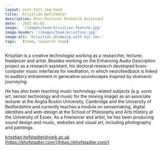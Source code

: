 ```yaml
---
layout: post-full-img-head
title:  Krisztián Hofstädter
description: Post-Doctoral Research Assistant
date:   2015-01-01
image:  '/images/team-krisztian-feature.jpg'
image-header: '/images/team-krisztian.jpg'
image-alt: 'Krisztian drumming with his son.'
tags:   [team, research team]
---
```

Krisztián is a creative technologist working as a researcher, lecturer, freelancer and artist. Besides working on the Enhancing Audio Description project as a research assistant, his doctoral research developed brain-computer music interfaces for meditation, in which neurofeedback is linked to auditory entrainment in generative soundscapes inspired by shamanic journeying. 


He has also been teaching music technology-related subjects (e.g. sonic art, sensor technology and music for the moving image) as an associate lecturer at the Anglia Ruskin University, Cambridge and the University of Bedfordshire and currently teaches a module on sensemaking, digital identities and web-design at the School of Philosophy and Arts History at the University of Essex. As a freelancer and artist, he has been producing sound design and music, websites and visual art, including photography and paintings.

<a href = "mailto: krisztian.hofstadter@york.ac.uk">krisztian.hofstadter@york.ac.uk</a>
<br>
[https://khofstadter.com/](https://khofstadter.com/)